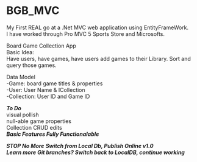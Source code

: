 # BGB_MVC
My First REAL go at a .Net MVC web application using EntityFrameWork.  
I have worked through  Pro MVC 5 Sports Store and Microsofts.   


Board Game Collection App  
Basic Idea:  
  Have users, have games, have users add games to their Library.  Sort and query those games.  

Data Model  
  -Game: board game titles & properties  
  -User: User Name & ICollection<Collections>  
  -Collection: User ID and Game ID  


***To Do***  
visual pollish  
null-able game properties  
Collection CRUD edits  
***Basic Features Fully Functionalable***  

***STOP No More***
***Switch from Local Db, Publish Online v1.0***  
***Learn more Git branches? Switch back to LocalDB, continue working***  



